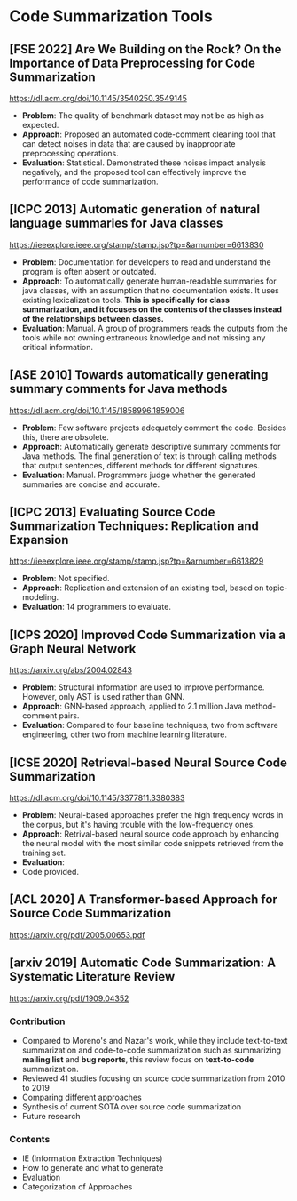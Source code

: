 # Code Summarization Tools

## [FSE 2022] Are We Building on the Rock? On the Importance of Data Preprocessing for Code Summarization

<https://dl.acm.org/doi/10.1145/3540250.3549145>

- **Problem**: The quality of benchmark dataset may not be as high as expected.
- **Approach**: Proposed an automated code-comment cleaning tool that can detect noises in data that are caused by inappropriate preprocessing operations.
- **Evaluation**: Statistical. Demonstrated these noises impact analysis negatively, and the proposed tool can effectively improve the performance of code summarization.

## [ICPC 2013] Automatic generation of natural language summaries for Java classes

<https://ieeexplore.ieee.org/stamp/stamp.jsp?tp=&arnumber=6613830>

- **Problem**: Documentation for developers to read and understand the program is often absent or outdated.
- **Approach**: To automatically generate human-readable summaries for java classes, with an assumption that no documentation exists. It uses existing lexicalization tools.
**This is specifically for class summarization, and it focuses on the contents of the classes instead of the relationships between classes.**
- **Evaluation**: Manual. A group of programmers reads the outputs from the tools while not owning extraneous knowledge and not missing any critical information.

## [ASE 2010] Towards automatically generating summary comments for Java methods

<https://dl.acm.org/doi/10.1145/1858996.1859006>

- **Problem**: Few software projects adequately comment the code. Besides this, there are obsolete.
- **Approach**: Automatically generate descriptive summary comments for Java methods. The final generation of text is through calling methods that output sentences, different methods for different signatures.
- **Evaluation**: Manual. Programmers judge whether the generated summaries are concise and accurate.

## [ICPC 2013] Evaluating Source Code Summarization Techniques: Replication and Expansion

<https://ieeexplore.ieee.org/stamp/stamp.jsp?tp=&arnumber=6613829>

- **Problem**: Not specified.
- **Approach**: Replication and extension of an existing tool, based on topic-modeling.
- **Evaluation**: 14 programmers to evaluate.

## [ICPS 2020] Improved Code Summarization via a Graph Neural Network

<https://arxiv.org/abs/2004.02843>

- **Problem**: Structural information are used to improve performance. However, only AST is used rather than GNN.
- **Approach**: GNN-based approach, applied to 2.1 million Java method-comment pairs.
- **Evaluation**: Compared to four baseline techniques, two from software engineering, other two from machine learning literature.

## [ICSE 2020] Retrieval-based Neural Source Code Summarization

<https://dl.acm.org/doi/10.1145/3377811.3380383>

- **Problem**: Neural-based approaches prefer the high frequency words in the corpus, but it's having trouble with the low-frequency ones.
- **Approach**: Retrival-based neural source code approach by enhancing the neural model with the most similar code snippets retrieved from the training set.
- **Evaluation**:
- Code provided.

## [ACL 2020] A Transformer-based Approach for Source Code Summarization

<https://arxiv.org/pdf/2005.00653.pdf>

## [arxiv 2019] Automatic Code Summarization: A Systematic Literature Review

<https://arxiv.org/pdf/1909.04352>

### Contribution

- Compared to Moreno's and Nazar's work, while they include text-to-text summarization and code-to-code summarization such as summarizing **mailing list** and **bug reports**, this review focus on **text-to-code** summarization.
- Reviewed 41 studies focusing on source code summarization from 2010 to 2019
- Comparing different approaches
- Synthesis of current SOTA over source code summarization
- Future research

### Contents

- IE (Information Extraction Techniques)
- How to generate and what to generate
- Evaluation
- Categorization of Approaches


